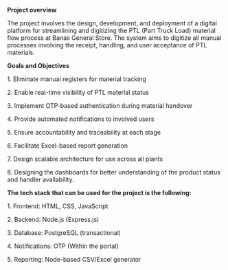 **Project overview**



The project involves the design, development, and deployment of a digital platform for streamlining and digitizing the PTL (Part Truck Load) material flow process at Banas General Store. The system aims to digitize all manual processes involving the receipt, handling, and user acceptance of PTL materials. 


**Goals and Objectives**



1\. Eliminate manual registers for material tracking

2\. Enable real-time visibility of PTL material status

3\. Implement OTP-based authentication during material handover

4\. Provide automated notifications to involved users

5\. Ensure accountability and traceability at each stage

6\. Facilitate Excel-based report generation

7\. Design scalable architecture for use across all plants

8\. Designing the dashboards for better understanding of the product status and handler availability. 



**The tech stack that can be used for the project is the following:**



1\. Frontend: HTML, CSS, JavaScript

2\. Backend: Node.js (Express.js) 

3\. Database: PostgreSQL (transactional)

4\. Notifications: OTP (Within the portal)

5\. Reporting: Node-based CSV/Excel generator












